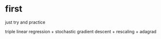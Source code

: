 # first 
just try and practice

triple linear regression
+
stochastic gradient descent
+
rescaling
+
adagrad
